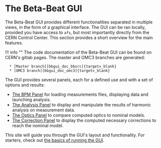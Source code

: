 # The Beta-Beat GUI

The Beta-Beat GUI provides different functionalities separated in multiple views, in the form of a graphical interface.
The GUI can be ran locally, provided you have access to `afs`, but most importantly directly from the CERN Control Center.
This section provides a short overview for the main features.

!!! info ""
    The code documentation of the Beta-Beat GUI can be found on CERN's gitlab pages.
    The master and OMC3 branches are generated:

      * [Master branch][bbgui_doc_bbsrc]{target=_blank}
      * [OMC3 branch][bbgui_doc_omc3]{target=_blank}


The GUI provides several panels, each for a defined use and with a set of options and results:

- [The BPM Panel](bpm_panel.md) for loading measurements files, displaying data and launching analysis.
- [The Analysis Panel](analysis_panel.md) to display and manipulate the results of harmonic analysis on measurement data.
- [The Optics Panel](optics_panel.md) to compare computed optics to nominal models.
- [The Correction Panel](correction_panel.md) to display the computed necessary corrections to reach the nominal model.

This site will guide you through the GUI's layout and functionality.
For starters, check out [the basics of running the GUI](../about.md).


[bbgui_doc_bbsrc]: https://lhc-app-beta-beating.docs.cern.ch/master/
[bbgui_doc_omc3]: https://lhc-app-beta-beating.docs.cern.ch/omc3/

